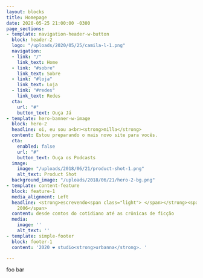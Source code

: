 ```yaml
---
layout: blocks
title: Homepage
date: 2020-05-25 21:00:00 -0300
page_sections:
- template: navigation-header-w-button
  block: header-2
  logo: "/uploads/2020/05/25/camila-l-1.png"
  navigation:
  - link: "/"
    link_text: Home
  - link: "#sobre"
    link_text: Sobre
  - link: "#loja"
    link_text: Loja
  - link: "#redes"
    link_text: Redes
  cta:
    url: "#"
    button_text: Ouça Já
- template: hero-banner-w-image
  block: hero-2
  headline: oi, eu sou a<br><strong>milla</strong>
  content: Estou preparando o mais novo site para vocês.
  cta:
    enabled: false
    url: "#"
    button_text: Ouça os Podcasts
  image:
    image: "/uploads/2018/06/21/product-shot-1.png"
    alt_text: Product Shot
  background_image: "/uploads/2018/06/21/hero-2-bg.png"
- template: content-feature
  block: feature-1
  media_alignment: Left
  headline: <strong>escrevendo<span class="light"> </span></strong><span class="light">desde
    2006</span>
  content: desde contos do cotidiano até as crônicas de ficção
  media:
    image: ''
    alt_text: ''
- template: simple-footer
  block: footer-1
  content: '2020 ❤︎ studio<strong>urbanna</strong>. '

---
```

foo bar